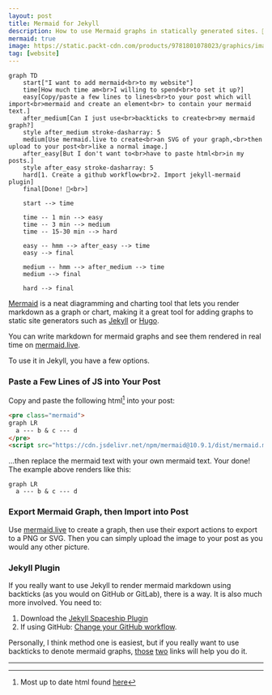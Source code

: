 ```yaml
---
layout: post
title: Mermaid for Jekyll
description: How to use Mermaid graphs in statically generated sites. 🧜‍♀️
mermaid: true
image: https://static.packt-cdn.com/products/9781801078023/graphics/image/Figure_6.49_B17306.jpg
tag: [website]
---
```


```mermaid
graph TD
	start["I want to add mermaid<br>to my website"]
	time[How much time am<br>I willing to spend<br>to set it up?]
	easy[Copy/paste a few lines to lines<br>to your post which will import<br>mermaid and create an element<br> to contain your mermaid text.]
	after_medium[Can I just use<br>backticks to create<br>my mermaid graph?]
	style after_medium stroke-dasharray: 5
	medium[Use mermaid.live to create<br>an SVG of your graph,<br>then upload to your post<br>like a normal image.]
	after_easy[But I don't want to<br>have to paste html<br>in my posts.]
	style after_easy stroke-dasharray: 5
	hard[1. Create a github workflow<br>2. Import jekyll-mermaid plugin]
	final[Done! 👏<br>]

	start --> time

	time -- 1 min --> easy
	time -- 3 min --> medium
	time -- 15-30 min --> hard

	easy -- hmm --> after_easy --> time
	easy --> final

	medium -- hmm --> after_medium --> time
	medium --> final

	hard --> final
```

[Mermaid](https://mermaid.js.org/) is a neat diagramming and charting tool that lets you render markdown as a graph or chart, making it a great tool for adding graphs to static site generators such as [Jekyll](https://jekyllrb.com/) or [Hugo](https://gohugo.io/). 

You can write markdown for mermaid graphs and see them rendered in real time on [mermaid.live](https://mermaid.live).

To use it in Jekyll, you have a few options.

### Paste a Few Lines of JS into Your Post

Copy and paste the following html[^1] into your post: 


```markdown
<pre class="mermaid">
graph LR
  a --- b & c --- d
</pre>
<script src="https://cdn.jsdelivr.net/npm/mermaid@10.9.1/dist/mermaid.min.js"></script>
```

...then replace the mermaid text with your own mermaid text. Your done! The example above renders like this:

```mermaid
graph LR
  a --- b & c --- d
```

### Export Mermaid Graph, then Import into Post

Use [mermaid.live](https://mermaid.live) to create a graph, then use their export actions to export to a PNG or SVG. Then you can simply upload the image to your post as you would any other picture.

### Jekyll Plugin
If you really want to use Jekyll to render mermaid markdown using backticks (as you would on GitHub or GitLab), there is a way. It is also much more involved. You need to:

1. Download the [Jekyll Spaceship Plugin](https://github.com/jeffreytse/jekyll-spaceship?tab=readme-ov-file#installation)
2. If using GitHub: [Change your GitHub workflow](https://carsonboden.com/Programming/Jekyll-Pages#github-pages).

Personally, I think method one is easiest, but if you really want to use backticks to denote mermaid graphs, [those](https://github.com/jeffreytse/jekyll-spaceship?tab=readme-ov-file#installation) [two](https://carsonboden.com/Programming/Jekyll-Pages#github-pages) links will help you do it.

---

[^1]: Most up to date html found [here](https://www.jsdelivr.com/package/npm/mermaid)
